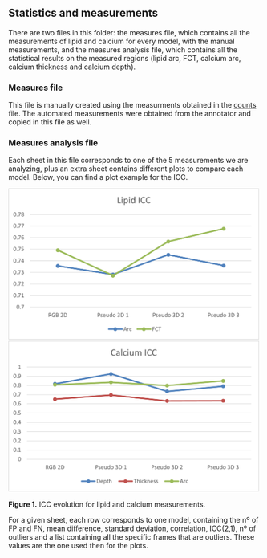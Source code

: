 ## Statistics and measurements

There are two files in this folder: the measures file, which contains all the measurements of lipid and calcium for every model, with the manual measurements, and the measures analysis file, which contains all the statistical results on the measured regions (lipid arc, FCT, calcium arc, calcium thickness and calcium depth).

### Measures file

This file is manually created using the measurments obtained in the [counts](/info_files/counts) file. The automated measurements were obtained from the annotator and copied in this file as well. 

### Measures analysis file

Each sheet in this file corresponds to one of the 5 measurements we are analyzing, plus an extra sheet contains different plots to compare each model. Below, you can find a plot example for the ICC.

<p float="left">
  <img src="/assets/icc_lipid.png" width="500" />
  <img src="/assets/icc_cal.png" width="500" /> 
  <figcaption>
        <strong>Figure 1.</strong> ICC evolution for lipid and calcium measurements.
    </figcaption>
</p>


For a given sheet, each row corresponds to one model, containing the nº of FP and FN, mean difference, standard deviation, correlation, ICC(2,1), nº of outliers and a list containing all the specific frames that are outliers. These values are the one used then for the plots.